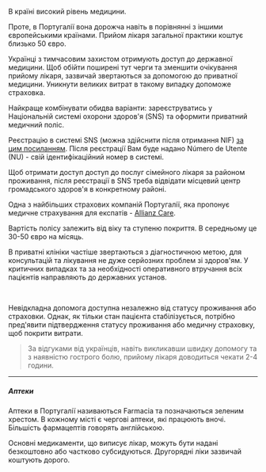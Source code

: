 В країні високий рівень медицини.

Проте, в Португалії вона дорожча навіть в порівнянні з іншими європейськими країнами. Прийом лікаря загальної практики коштує близько 50 євро. 

Українці з тимчасовим захистом отримують доступ до державної медицини. Щоб обійти поширені тут черги та зменшити очікування прийому лікаря, зазвичай звертаються за допомогою до приватної медицини. Уникнути великих витрат в такому випадку допоможе страховка.

<section type="tip">

Найкраще комбінувати обидва варіанти: зареєструватись у Національній системі охорони здоров'я (SNS) та оформити приватний медичний поліс.
</section>

Реєстрацію в системі SNS (можна здійснити після отримання NIF) [за цим посиланням](https://www.sns.gov.pt/). Після реєстрації Вам буде надано Número de Utente (NU) - свій ідентифікаційний номер в системі.

Щоб отримати доступ доступ до послуг сімейного лікаря за районом проживання, після реєстрації в SNS треба відвідати місцевий центр громадського здоров'я в конкретному районі.

Одна з найбільших страхових компаній Португалії, яка пропонує медичне страхування для експатів - [Allianz Care](https://www.allianzcare.com/en/support/health-and-wellness/national-healthcare-systems/healthcare-in-portugal.html).

Вартість полісу залежить від віку та ступеню покриття. В середньому це 30-50 євро на місяць.

<section>

В приватні клініки частіше звертаються з діагностичною метою, для консультацій та лікування не дуже серйозних проблем зі здоров'ям. У критичних випадках та за необхідності оперативного втручання всіх пацієнтів направляють до державних установ.
</section>

</br>

Невідкладна допомога доступна незалежно від статусу проживання або страховки. Однак, як тільки стан пацієнта стабілізується, потрібно пред'явити підтвердження статусу проживання або медичну страховку, щоб покрити витрати.

> За відгуками від українців, навіть викликавши швидку допомогу та з наявністю гострого болю, прийому лікаря доводиться чекати 2-4 години.

***

##### Аптеки

Аптеки в Португалії називаються Farmacia та позначаються зеленим хрестом. В кожному місті є чергові аптеки, які працюють вночі. Більшість фармацептів говорять англійською.

Основні медикаменти, що виписує лікар, можуть бути надані безкоштовно або частково субсидуються. Другорядні ліки зазвичай коштують дорого.